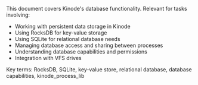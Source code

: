 This document covers Kinode's database functionality. Relevant for tasks involving:
- Working with persistent data storage in Kinode
- Using RocksDB for key-value storage
- Using SQLite for relational database needs
- Managing database access and sharing between processes
- Understanding database capabilities and permissions
- Integration with VFS drives

Key terms: RocksDB, SQLite, key-value store, relational database, database capabilities, kinode_process_lib